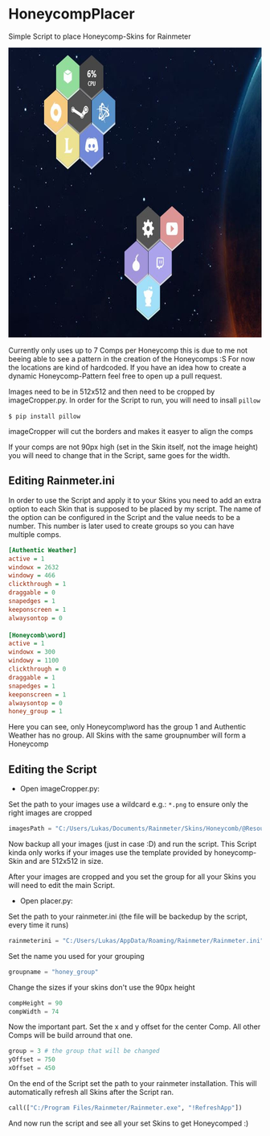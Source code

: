 # HoneycompPlacer
Simple Script to place Honeycomp-Skins for Rainmeter

<p align="center">
  <img src="./honeycomp.JPG" alt="Example"
       width="787" height="576">
</p>

Currently only uses up to 7 Comps per Honeycomp this is due to me not beeing able to see a pattern in the creation of the Honeycomps :S For now the locations are kind of hardcoded. If you have an idea how to create a dynamic Honeycomp-Pattern feel free to open up a pull request.

Images need to be in 512x512 and then need to be cropped by imageCropper.py.
In order for the Script to run, you will need to insall `pillow`

```$ pip install pillow```

imageCropper will cut the borders and makes it easyer to align the comps

If your comps are not 90px high (set in the Skin itself, not the image height) you will need to change that in the Script, same goes for the width.

## Editing Rainmeter.ini
In order to use the Script and apply it to your Skins you need to add an extra option to each Skin that is supposed to be placed by my script. 
The name of the option can be configured in the Script and the value needs to be a number.
This number is later used to create groups so you can have multiple comps.
``` ini
[Authentic Weather]
active = 1
windowx = 2632
windowy = 466
clickthrough = 1
draggable = 0
snapedges = 1
keeponscreen = 1
alwaysontop = 0

[Honeycomb\word]
active = 1
windowx = 300
windowy = 1100
clickthrough = 0
draggable = 1
snapedges = 1
keeponscreen = 1
alwaysontop = 0
honey_group = 1
```
Here you can see, only Honeycomp\word has the group 1 and Authentic Weather has no group.
All Skins with the same groupnumber will form a Honeycomp

## Editing the Script

- Open imageCropper.py:

Set the path to your images use a wildcard e.g.: `*.png` to ensure only the right images are cropped
``` python
imagesPath = "C:/Users/Lukas/Documents/Rainmeter/Skins/Honeycomb/@Resources/Images/*.png"
```
Now backup all your images (just in case :D) and run the script. This Script kinda only works if your images use the template provided by honeycomp-Skin and are 512x512 in size.

After your images are cropped and you set the group for all your Skins you will need to edit the main Script.
- Open placer.py:

Set the path to your rainmeter.ini (the file will be backedup by the script, every time it runs)
``` python
rainmeterini = "C:/Users/Lukas/AppData/Roaming/Rainmeter/Rainmeter.ini"
```
Set the name you used for your grouping
``` python
groupname = "honey_group"
```
Change the sizes if your skins don't use the 90px height
``` python
compHeight = 90
compWidth = 74
```
Now the important part. Set the x and y offset for the center Comp. All other Comps will be build arround that one.
``` python
group = 3 # the group that will be changed
yOffset = 750
xOffset = 450
```
On the end of the Script set the path to your rainmeter installation. This will automatically refresh all Skins after the Script ran.
``` python
call(["C:/Program Files/Rainmeter/Rainmeter.exe", "!RefreshApp"])
```
And now run the script and see all your set Skins to get Honeycomped :)
